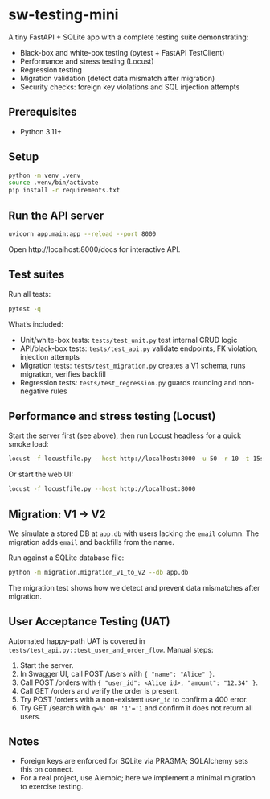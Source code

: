 # sw-testing-mini

A tiny FastAPI + SQLite app with a complete testing suite demonstrating:

- Black-box and white-box testing (pytest + FastAPI TestClient)
- Performance and stress testing (Locust)
- Regression testing
- Migration validation (detect data mismatch after migration)
- Security checks: foreign key violations and SQL injection attempts

## Prerequisites

- Python 3.11+

## Setup

```bash
python -m venv .venv
source .venv/bin/activate
pip install -r requirements.txt
```

## Run the API server

```bash
uvicorn app.main:app --reload --port 8000
```

Open http://localhost:8000/docs for interactive API.

## Test suites

Run all tests:

```bash
pytest -q
```

What’s included:

- Unit/white-box tests: `tests/test_unit.py` test internal CRUD logic
- API/black-box tests: `tests/test_api.py` validate endpoints, FK violation, injection attempts
- Migration tests: `tests/test_migration.py` creates a V1 schema, runs migration, verifies backfill
- Regression tests: `tests/test_regression.py` guards rounding and non-negative rules

## Performance and stress testing (Locust)

Start the server first (see above), then run Locust headless for a quick smoke load:

```bash
locust -f locustfile.py --host http://localhost:8000 -u 50 -r 10 -t 15s --headless
```

Or start the web UI:

```bash
locust -f locustfile.py --host http://localhost:8000
```

## Migration: V1 -> V2

We simulate a stored DB at `app.db` with users lacking the `email` column. The migration adds `email` and backfills from the name.

Run against a SQLite database file:

```bash
python -m migration.migration_v1_to_v2 --db app.db
```

The migration test shows how we detect and prevent data mismatches after migration.

## User Acceptance Testing (UAT)

Automated happy-path UAT is covered in `tests/test_api.py::test_user_and_order_flow`. Manual steps:

1. Start the server.
2. In Swagger UI, call POST /users with `{ "name": "Alice" }`.
3. Call POST /orders with `{ "user_id": <Alice id>, "amount": "12.34" }`.
4. Call GET /orders and verify the order is present.
5. Try POST /orders with a non-existent `user_id` to confirm a 400 error.
6. Try GET /search with `q=%' OR '1'='1` and confirm it does not return all users.

## Notes

- Foreign keys are enforced for SQLite via PRAGMA; SQLAlchemy sets this on connect.
- For a real project, use Alembic; here we implement a minimal migration to exercise testing.